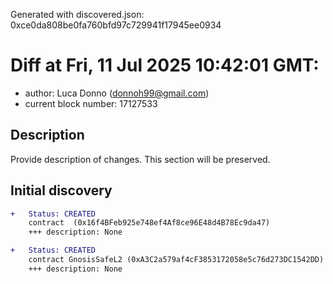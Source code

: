 Generated with discovered.json: 0xce0da808be0fa760bfd97c729941f17945ee0934

# Diff at Fri, 11 Jul 2025 10:42:01 GMT:

- author: Luca Donno (<donnoh99@gmail.com>)
- current block number: 17127533

## Description

Provide description of changes. This section will be preserved.

## Initial discovery

```diff
+   Status: CREATED
    contract  (0x16f4BFeb925e748ef4Af8ce96E48d4B78Ec9da47)
    +++ description: None
```

```diff
+   Status: CREATED
    contract GnosisSafeL2 (0xA3C2a579af4cF3853172058e5c76d273DC1542DD)
    +++ description: None
```
